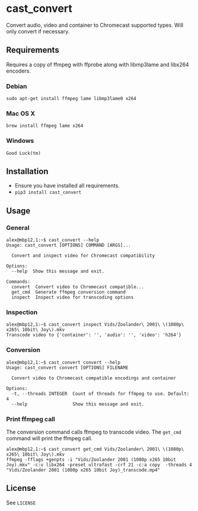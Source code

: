 # cast_convert

Convert audio, video and container to Chromecast supported types. Will only convert if necessary.

## Requirements
Requires a copy of ffmpeg with ffprobe along with libmp3lame and libx264 encoders.

### Debian
`sudo apt-get install ffmpeg lame libmp3lame0 x264`

### Mac OS X
`brew install ffmpeg lame x264`

### Windows
`Good Luck(tm)`

## Installation
- Ensure you have installed all requirements.
- `pip3 install cast_convert`

## Usage

### General
```
alex@mbp12,1:~$ cast_convert --help
Usage: cast_convert [OPTIONS] COMMAND [ARGS]...

  Convert and inspect video for Chromecast compatibility

Options:
  --help  Show this message and exit.

Commands:
  convert  Convert video to Chromecast compatible...
  get_cmd  Generate ffmpeg conversion command
  inspect  Inspect video for transcoding options

```

### Inspection
```
alex@mbp12,1:~$ cast_convert inspect Vids/Zoolander\ 2001\ \(1080p\ x265\ 10bit\ Joy\).mkv
Transcode video to {'container': '', 'audio': '', 'video': 'h264'}

```

### Conversion
```
alex@mbp12,1:~$ cast_convert convert --help
Usage: cast_convert convert [OPTIONS] FILENAME

  Convert video to Chromecast compatible encodings and container

Options:
  -t, --threads INTEGER  Count of threads for ffmpeg to use. Default: 4
  --help                 Show this message and exit.
```

### Print ffmpeg call
The conversion command calls ffmpeg to transcode video. The `get_cmd` command will print the ffmpeg call.
```
alex@mbp12,1:~$ cast_convert get_cmd Vids/Zoolander\ 2001\ \(1080p\ x265\ 10bit\ Joy\).mkv
ffmpeg -fflags +genpts -i "Vids/Zoolander 2001 (1080p x265 10bit Joy).mkv" -c:v libx264 -preset ultrafast -crf 21 -c:a copy  -threads 4 "Vids/Zoolander 2001 (1080p x265 10bit Joy)_transcode.mp4"

```

## License
See `LICENSE`
